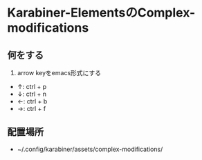 # Karabiner-ElementsのComplex-modifications

## 何をする
1. arrow keyをemacs形式にする
- ↑: ctrl + p
- ↓: ctrl + n
- ←: ctrl + b
- →: ctrl + f

## 配置場所
- ~/.config/karabiner/assets/complex-modifications/